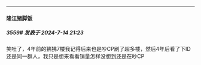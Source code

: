 ﻿
*****

####  隆江猪脚饭  
##### 3559#       发表于 2024-7-14 21:23

笑吐了，4年前的狒狒7楼我记得后来也是吵CP刷了超多楼，然后4年后看了下ID还是同一群人，我只是想来看看销量怎样没想到还是在吵CP


